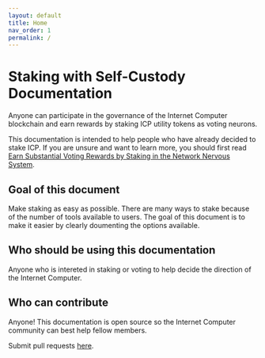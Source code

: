 ```yaml
---
layout: default
title: Home
nav_order: 1
permalink: /
---
```


# Staking with Self-Custody Documentation

Anyone can participate in the governance of the Internet Computer blockchain and earn rewards by staking ICP utility tokens as voting neurons.

This documentation is intended to help people who have already decided to stake ICP. If you are unsure and want to learn more, you should first read [Earn Substantial Voting Rewards by Staking in the Network Nervous System](https://medium.com/dfinity/earn-substantial-voting-rewards-by-staking-in-the-network-nervous-system-7eb5cf988182).

## Goal of this document

Make staking as easy as possible. There are many ways to stake because of the number of tools available to users. The goal of this document is to make it easier by clearly doumenting the options available.

## Who should be using this documentation

Anyone who is intereted in staking or voting to help decide the direction of the Internet Computer.

## Who can contribute

Anyone! This documentation is open source so the Internet Computer community can best help fellow members.

Submit pull requests [here](https://github.com/dfinity/ic-staking-documentation).
